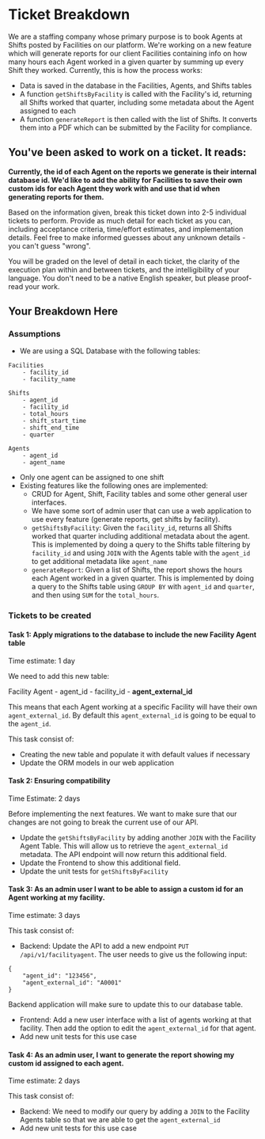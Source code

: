 # Ticket Breakdown
We are a staffing company whose primary purpose is to book Agents at Shifts posted by Facilities on our platform. We're working on a new feature which will generate reports for our client Facilities containing info on how many hours each Agent worked in a given quarter by summing up every Shift they worked. Currently, this is how the process works:

- Data is saved in the database in the Facilities, Agents, and Shifts tables
- A function `getShiftsByFacility` is called with the Facility's id, returning all Shifts worked that quarter, including some metadata about the Agent assigned to each
- A function `generateReport` is then called with the list of Shifts. It converts them into a PDF which can be submitted by the Facility for compliance.

## You've been asked to work on a ticket. It reads:

**Currently, the id of each Agent on the reports we generate is their internal database id. We'd like to add the ability for Facilities to save their own custom ids for each Agent they work with and use that id when generating reports for them.**


Based on the information given, break this ticket down into 2-5 individual tickets to perform. Provide as much detail for each ticket as you can, including acceptance criteria, time/effort estimates, and implementation details. Feel free to make informed guesses about any unknown details - you can't guess "wrong".


You will be graded on the level of detail in each ticket, the clarity of the execution plan within and between tickets, and the intelligibility of your language. You don't need to be a native English speaker, but please proof-read your work.

## Your Breakdown Here

### Assumptions

- We are using a SQL Database with the following tables:

```
Facilities
    - facility_id
    - facility_name

Shifts
    - agent_id
    - facility_id
    - total_hours
    - shift_start_time
    - shift_end_time
    - quarter

Agents
    - agent_id
    - agent_name
```

- Only one agent can be assigned to one shift
- Existing features like the following ones are implemented:
    - CRUD for Agent, Shift, Facility tables and some other general user interfaces.
    - We have some sort of admin user that can use a web application to use every feature (generate reports, get shifts by facility).
    - `getShiftsByFacility`: Given the `facility_id`, returns all Shifts worked that quarter including additional metadata about the agent. This is implemented by doing a query to the Shifts table filtering by `facility_id` and using `JOIN` with the Agents table with the `agent_id` to get additional metadata like `agent_name`
    - `generateReport`: Given a list of Shifts, the report shows the hours each Agent worked in a given quarter. This is implemented by doing a query to the Shifts table using `GROUP BY` with `agent_id` and `quarter`, and then using `SUM` for the `total_hours`.


### Tickets to be created

#### Task 1: Apply migrations to the database to include the new Facility Agent table

Time estimate: 1 day

We need to add this new table:

Facility Agent
    - agent_id
    - facility_id
    - **agent_external_id**

This means that each Agent working at a specific Facility will have their own `agent_external_id`. By default this `agent_external_id` is going to be equal to the `agent_id`.

This task consist of:
- Creating the new table and populate it with default values if necessary
- Update the ORM models in our web application

#### Task 2: Ensuring compatibility

Time Estimate: 2 days

Before implementing the next features. We want to make sure that our changes are not going to break the current use of our API.

- Update the `getShiftsByFacility` by adding another `JOIN` with the Facility Agent Table. This will allow us to retrieve the `agent_external_id` metadata. The API endpoint will now return this additional field.
- Update the Frontend to show this additional field.
- Update the unit tests for `getShiftsByFacility`

#### Task 3: As an admin user I want to be able to assign a custom id for an Agent working at my facility.

Time estimate: 3 days

This task consist of:
- Backend: Update the API to add a new endpoint `PUT /api/v1/facilityagent`. The user needs to give us the following input:
```
{
    "agent_id": "123456",
    "agent_external_id": "A0001"
}
```
Backend application will make sure to update this to our database table.
- Frontend: Add a new user interface with a list of agents working at that facility. Then add the option to edit the `agent_external_id` for that agent.
- Add new unit tests for this use case

#### Task 4: As an admin user, I want to generate the report showing my custom id assigned to each agent.

Time estimate: 2 days

This task consist of:
- Backend: We need to modify our query by adding a  `JOIN` to the Facility Agents table so that we are able to get the `agent_external_id`
- Add new unit tests for this use case